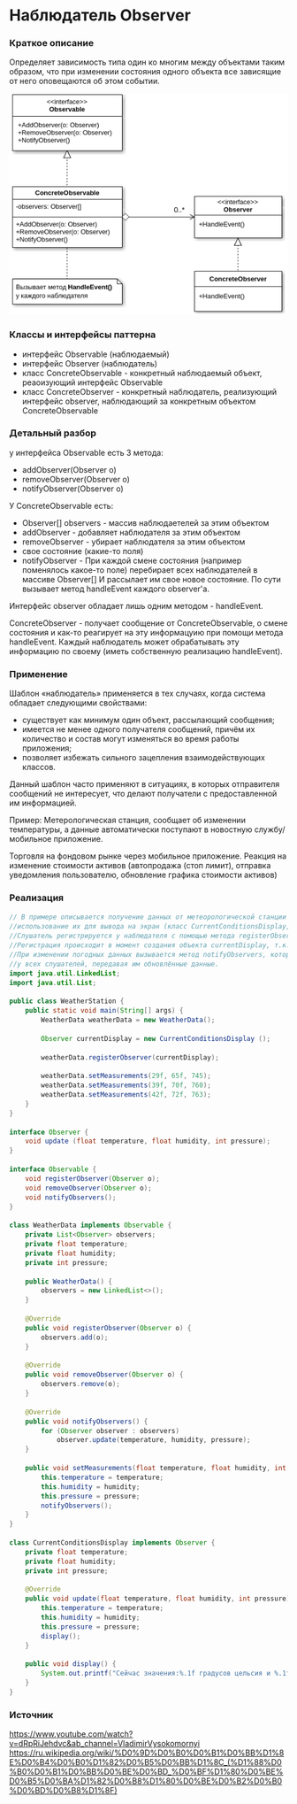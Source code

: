 # Наблюдатель Observer
### Краткое описание
Определяет зависимость типа один ко многим между объектами таким образом, что при изменении состояния одного объекта все зависящие от него оповещаются об этом событии.

![](https://github.com/mperestoronin/JavaPatterns/blob/main/photos/observer2.png)

### Классы и интерфейсы паттерна
- интерфейс Observable (наблюдаемый)
- интерфейс Observer (наблюдатель)
- класс ConcreteObservable - конкретный наблюдаемый объект, реаоизующий интерфейс Observable
- класс ConcreteObserver - конкретный наблюдатель, реализующий интерфейс observer, наблюдающий за конкретным объектом ConcreteObservable

### Детальный разбор
у интерфейса Observable есть 3 метода:
- addObserver(Observer o) 
- removeObserver(Observer o)
- notifyObserver(Observer o)

У ConcreteObservable есть:
- Observer[] observers - массив наблюдаетелей за этим объектом
- addObserver - добавляет наблюдателя за этим объектом
- removeObserver - убирает наблюдателя за этим объектом
- свое состояние (какие-то поля)
- notifyObserver - При каждой смене состояния (например поменялось какое-то поле) перебирает всех наблюдателей в массиве Observer[] И рассылает им свое новое состояние. По сути вызывает метод handleEvent каждого observer'a.

Интерфейс observer обладает лишь одним методом - handleEvent. 

ConcreteObserver - получает сообщение от ConcreteObservable, о смене состояния и как-то реагирует на эту информацуию при помощи метода handleEvent. Каждый наблюдатель может обрабатывать эту информацию по своему (иметь собственную реализацию handleEvent).

### Применение
Шаблон «наблюдатель» применяется в тех случаях, когда система обладает следующими свойствами:
- существует как минимум один объект, рассылающий сообщения;
- имеется не менее одного получателя сообщений, причём их количество и состав могут изменяться во время работы приложения;
- позволяет избежать сильного зацепления взаимодействующих классов.

Данный шаблон часто применяют в ситуациях, в которых отправителя сообщений не интересует, что делают получатели с предоставленной им информацией.

Пример:
Метерологическая станция, сообщает об изменении температуры, а данные автоматически поступают в новостную службу/мобильное приложение.

Торговля на фондовом рынке через мобильное приложение. Реакция на изменение стоимости активов (автопродажа (стоп лимит), отправка уведомления пользователю, обновление графика стоимости активов)

### Реализация
``` java
// В примере описывается получение данных от метеорологической станции (класс WeatherData, рассылатель событий) и 
//использование их для вывода на экран (класс CurrentConditionsDisplay, слушатель событий). 
//Слушатель регистрируется у наблюдателя с помощью метода registerObserver (при этом слушатель заносится в список observers).
//Регистрация происходит в момент создания объекта currentDisplay, т.к. метод registerObserver применяется в конструкторе.  
//При изменении погодных данных вызывается метод notifyObservers, который в свою очередь вызывает метод update 
//у всех слушателей, передавая им обновлённые данные.
import java.util.LinkedList;
import java.util.List;

public class WeatherStation {
    public static void main(String[] args) {
        WeatherData weatherData = new WeatherData();

        Observer currentDisplay = new CurrentConditionsDisplay ();

        weatherData.registerObserver(currentDisplay);

        weatherData.setMeasurements(29f, 65f, 745);
        weatherData.setMeasurements(39f, 70f, 760);
        weatherData.setMeasurements(42f, 72f, 763);
    }
}

interface Observer {
    void update (float temperature, float humidity, int pressure);
}

interface Observable {
    void registerObserver(Observer o);
    void removeObserver(Observer o);
    void notifyObservers();
}

class WeatherData implements Observable {
    private List<Observer> observers;
    private float temperature;
    private float humidity;
    private int pressure;
    
    public WeatherData() {
        observers = new LinkedList<>();
    }
    
    @Override
    public void registerObserver(Observer o) {
        observers.add(o);
    }

    @Override
    public void removeObserver(Observer o) {
        observers.remove(o);
    }

    @Override
    public void notifyObservers() {
        for (Observer observer : observers)
            observer.update(temperature, humidity, pressure);
    }
         
    public void setMeasurements(float temperature, float humidity, int pressure) {
        this.temperature = temperature;
        this.humidity = humidity;
        this.pressure = pressure;
        notifyObservers();
    }
}

class CurrentConditionsDisplay implements Observer {
    private float temperature;
    private float humidity;
    private int pressure;

    @Override
    public void update(float temperature, float humidity, int pressure) {
        this.temperature = temperature;
        this.humidity = humidity;
        this.pressure = pressure;
        display();
    }

    public void display() {
        System.out.printf("Сейчас значения:%.1f градусов цельсия и %.1f %% влажности. Давление %d мм рт. ст.\n", temperature, humidity, pressure);
    }
}
```
### Источник
https://www.youtube.com/watch?v=dRpRiJehdvc&ab_channel=VladimirVysokomornyi
https://ru.wikipedia.org/wiki/%D0%9D%D0%B0%D0%B1%D0%BB%D1%8E%D0%B4%D0%B0%D1%82%D0%B5%D0%BB%D1%8C_(%D1%88%D0%B0%D0%B1%D0%BB%D0%BE%D0%BD_%D0%BF%D1%80%D0%BE%D0%B5%D0%BA%D1%82%D0%B8%D1%80%D0%BE%D0%B2%D0%B0%D0%BD%D0%B8%D1%8F)

